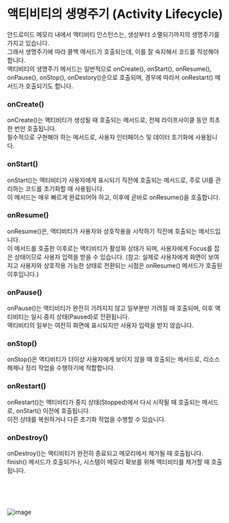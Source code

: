 # 액티비티의 생명주기 (Activity Lifecycle)
안드로이드 메모리 내에서 액티비티 인스턴스는, 생성부터 소멸되기까지의 생명주기를 가지고 있습니다.<br>
그래서 생명주기에 따라 콜백 메서드가 호출되는데, 이를 잘 숙지해서 코드를 작성해야 합니다.<br>
액티비티의 생명주기 메서드는 일반적으로 onCreate(), onStart(), onResume(), onPause(), onStop(), onDestory()순으로 호출되며, 경우에 따라서 onRestart() 메서드가 호출되기도 합니다.

### onCreate()
onCreate()는 액티비티가 생성될 때 호출되는 메서드로, 전체 라이프사이클 동안 최초 한 번만 호출됩니다.<br>
필수적으로 구현해야 하는 메서드로, 사용자 인터페이스 및 데이터 초기화에 사용됩니다.

### onStart()
onStart()는 액티비티가 사용자에게 표시되기 직전에 호출되는 메서드로, 주로 UI를 관리하는 코드를 초기화할 때 사용됩니다.<br>
이 메서드는 매우 빠르게 완료되어야 하고, 이후에 곧바로 onResume()을 호출합니다.

### onResume()
onResume()은, 액티비티가 사용자와 상호작용을 시작하기 직전에 호출되는 메서드입니다.<br>
이 메서드를 호출한 이후로는 액티비티가 활성화 상태가 되며, 사용자에게 Focus를 잡은 상태이므로 사용자 입력을 받을 수 있습니다.
(참고: 실제로 사용자에게 화면이 보여지고 사용자와 상호작용 가능한 상태로 전환되는 시점은 onResume() 메서드가 호출된 이후입니다.)

### onPause()
onPause()는 액티비티가 완전히 가려지지 않고 일부분만 가려질 때 호출되며, 이후 액티비티는 일시 중지 상태(Paused)로 전환됩니다.<br>
액티비티의 일부는 여전히 화면에 표시되지만 사용자 입력을 받지 않습니다.

### onStop()
onStop()은 액티비티가 더이상 사용자에게 보이지 않을 때 호출되는 메서드로, 리소스 해제나 정리 작업을 수행하기에 적합합니다.

### onRestart()
onRestart()는 액티비티가 중지 상태(Stopped)에서 다시 시작될 때 호출되는 메서드로, onStart() 이전에 호출됩니다.<br>
이전 상태를 복원하거나 다른 초기화 작업을 수행할 수 있습니다.

### onDestroy()
onDestroy()는 액티비티가 완전히 종료되고 메모리에서 제거될 때 호출됩니다.<br>
finish() 메서드가 호출되거나, 시스템이 메모리 확보를 위해 액티비티를 제거할 때 호출됩니다.

<br>
<br>
<br>

![image](https://github.com/sdhong0609/tech-interview-study/assets/78577085/137221d0-a6c2-4431-8641-b50d32e83ac7)

